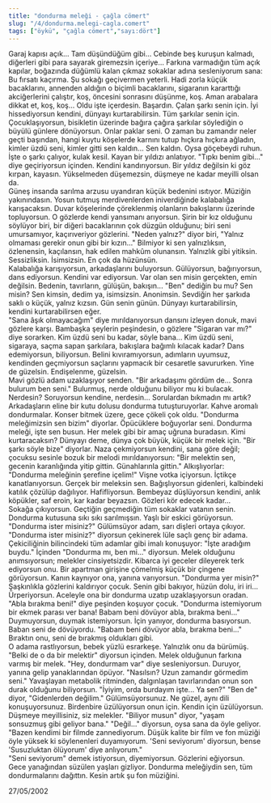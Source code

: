 ```yaml
---
title: "dondurma meleği - çağla cömert"
slug: "/4/dondurma.melegi-cagla.comert"
tags: ["öykü", "çağla cömert","sayı:dört"]
---
```

Garaj kapısı açık... Tam düşündüğüm gibi... Cebinde beş kuruşun kalmadı,
diğerleri gibi para sayarak giremezsin içeriye... Farkına varmadığın tüm
açık kapılar, boğazında düğümlü kalan çıkmaz sokaklar adına sesleniyorum
sana: Bu fırsatı kaçırma. Şu sokağı geçivermen yeterli. Hadi zorla küçük
bacaklarını, annenden aldığın o biçimli bacaklarını, sigaranın
kararttığı akciğerlerini çalıştır, koş, öncesini sonrasını düşünme, koş.
Aman arabalara dikkat et, koş, koş... Oldu işte içerdesin. Başardın.
Çalan şarkı senin için. İyi hissediyorsun kendini, dünyayı
kurtarabilirsin. Tüm şarkılar senin için. Çocuklaşıyorsun, bisikletin
üzerinde bağıra çağıra şarkılar söylediğin o büyülü günlere dönüyorsun.
Onlar paklar seni. O zaman bu zamandır neler geçti başından, hangi kuytu
köşelerde karnını tutup hıçkıra hıçkıra ağladın, kimler üzdü seni,
kimler gitti sen kaldın... Sen kaldın. Oysa göçebeydi ruhun. İşte o
şarkı çalıyor, kulak kesil. Kayan bir yıldızı anlatıyor. "Tıpkı benim
gibi..." diye geçiriyorsun içinden. Kendini kandırıyorsun. Bir yıldız
değilsin ki göz kırpan, kayasın. Yükselmeden düşemezsin, düşmeye ne
kadar meyilli olsan da.\
Güneş insanda sarılma arzusu uyandıran küçük bedenini ısıtıyor. Müziğin
yakınındasın. Yosun tutmuş merdivenlerden iniverdiğinde kalabalığa
karışacaksın. Duvar köşelerinde çöreklenmiş olanların bakışlarını
üzerinde topluyorsun. O gözlerde kendi yansımanı arıyorsun. Şirin bir
kız olduğunu söylüyor biri, bir diğeri bacaklarının çok düzgün olduğunu;
biri seni umursamıyor, kaçırıveriyor gözlerini. "Neden yalnız?" diyor
biri, "Yalnız olmaması gerekir onun gibi bir kızın..." Bilmiyor ki sen
yalnızlıksın, özlenensin, kaçılansın, hak edilen mahkûm olunansın.
Yalnızlık gibi yitiksin. Sessizliksin. İsimsizsin. En çok da hüzünsün.\
Kalabalığa karışıyorsun, arkadaşlarını buluyorsun. Gülüyorsun,
bağırıyorsun, dans ediyorsun. Kendini var ediyorsun. Var olan sen misin
gerçekten, emin değilsin. Bedenin, tavırların, gülüşün, bakışın... "Ben"
dediğin bu mu? Sen misin? Sen kimsin, dedim ya, isimsizsin. Anonimsin.
Sevdiğin her şarkıda saklı o küçük, yalnız kızsın. Gün senin günün.
Dünyayı kurtarabilirsin, kendini kurtarabilirsen eğer.\
"Sana âşık olmayacağım" diye mırıldanıyorsun dansını izleyen donuk, mavi
gözlere karşı. Bambaşka şeylerin peşindesin, o gözlere "Sigaran var mı?"
diye sorarken. Kim üzdü seni bu kadar, söyle bana... Kim üzdü seni,
sigaraya, saçma sapan şarkılara, bakışlara bağımlı kılacak kadar? Dans
edemiyorsun, biliyorsun. Belini kıvıramıyorsun, adımların uyumsuz,
kendinden geçmiyorsun saçlarını yapmacık bir cesaretle savururken. Yine
de güzelsin. Endişelenme, güzelsin.\
Mavi gözlü adam uzaklaşıyor senden. "Bir arkadaşımı gördüm de... Sonra
bulurum ben seni." Bulurmuş, nerde olduğunu biliyor mu ki bulacak.
Nerdesin? Soruyorsun kendine, nerdesin... Sorulardan bıkmadın mı artık?
Arkadaşların eline bir kutu dolusu dondurma tutuşturuyorlar. Kahve
aromalı dondurmalar. Konser bitmek üzere, gece çökeli çok oldu.
"Dondurma meleğimizsin sen bizim" diyorlar. Öpücüklere boğuyorlar seni.
Dondurma meleği, işte sen busun. Her melek gibi bir amaç uğruna
buradasın. Kimi kurtaracaksın? Dünyayı deme, dünya çok büyük, küçük bir
melek için. "Bir şarkı söyle bize" diyorlar. Naza çekmiyorsun kendini,
sana göre değil; çocuksu sesinle bozuk bir melodi mırıldanıyorsun: "Bir
melektin sen, gecenin karanlığında yitip gittin. Günahlarınla gittin."
Alkışlıyorlar: "Dondurma meleğinin şerefine içelim!" Vişne votka
içiyorsun. İçtikçe kanatlanıyorsun. Gerçek bir meleksin sen.
Bağışlıyorsun gidenleri, kalbindeki katılık çözülüp dağılıyor.
Hafifliyorsun. Bembeyaz düşlüyorsun kendini, anlık köpükler, saf eroin,
kar kadar beyazsın. Gözleri kör edecek kadar...\
Sokağa çıkıyorsun. Geçtiğin geçmediğin tüm sokaklar vatanın senin.
Dondurma kutusuna sıkı sıkı sarılmışsın. Yaşlı bir eskici görüyorsun.
"Dondurma ister misiniz?" Gülümsüyor adam, sarı dişleri ortaya çıkıyor.
"Dondurma ister misiniz?" diyorsun çekinerek lüle saçlı genç bir adama.
Çekiciliğinin bilincindeki tüm adamlar gibi imalı konuşuyor: "İşte
aradığım buydu." İçinden "Dondurma mı, ben mi..." diyorsun. Melek
olduğunu anımsıyorsun; melekler cinsiyetsizdir. Kibarca iyi geceler
dileyerek terk ediyorsun onu. Bir apartman girişine çömelmiş küçük bir
çingene görüyorsun. Kanın kaynıyor ona, yanına varıyorsun. "Dondurma yer
misin?" Şaşkınlıkla gözlerini kaldırıyor çocuk. Senin gibi bakıyor,
hüzün dolu, iri iri... Ürperiyorsun. Aceleyle ona bir dondurma uzatıp
uzaklaşıyorsun oradan. "Abla bırakma beni!" diye peşinden koşuyor çocuk.
"Dondurma istemiyorum bir ekmek parası ver bana! Babam beni dövüyor
abla, bırakma beni..." Duymuyorsun, duymak istemiyorsun. İçin yanıyor,
dondurma basıyorsun. Baban seni de dövüyordu. "Babam beni dövüyor abla,
bırakma beni..." Bıraktın onu, seni de bırakmış oldukları gibi.\
O adama rastlıyorsun, bebek yüzlü esrarkeşe. Yalnızlık onu da bürümüş.
"Belki de o da bir melektir" diyorsun içinden. Melek olduğunun farkına
varmış bir melek. "Hey, dondurmam var" diye sesleniyorsun. Duruyor,
yanına gelip yanaklarından öpüyor. "Nasılsın? Uzun zamandır görmedim
seni." Yavaşlayan metabolik ritminden, dalgınlaşan tavırlarından onun
son durak olduğunu biliyorsun. "İyiyim, orda burdayım işte... Ya sen?"
"Ben de" diyor, "Gidenlerden değilim." Gülümsüyorsunuz. Ne güzel, aynı
dili konuşuyorsunuz. Birdenbire üzülüyorsun onun için. Kendin için
üzülüyorsun. Düşmeye meyillisiniz, siz melekler. "Biliyor musun" diyor,
"yaşam sonsuzmuş gibi geliyor bana." "Değil..." diyorsun, oysa sana da
öyle geliyor.\
"Bazen kendimi bir filmde zannediyorum. Düşük kalite bir film ve fon
müziği öyle yüksek ki söylenenleri duyamıyorum. 'Seni seviyorum'
diyorsun, bense 'Susuzluktan ölüyorum' diye anlıyorum."\
"Seni seviyorum" demek istiyorsun, diyemiyorsun. Gözlerini eğiyorsun.
Gece yanağından süzülen yaşları gizliyor. Dondurma meleğiydin sen, tüm
dondurmalarını dağıttın. Kesin artık şu fon müziğini.

27/05/2002
